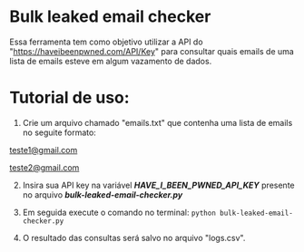 # Bulk leaked email checker

Essa ferramenta tem como objetivo utilizar a API do "https://haveibeenpwned.com/API/Key" para consultar quais emails de uma lista de emails esteve em algum vazamento de dados.

# Tutorial de uso:

1) Crie um arquivo chamado "emails.txt" que contenha uma lista de emails no seguite formato:

teste1@gmail.com

teste2@gmail.com

2) Insira sua API key na variável ***HAVE_I_BEEN_PWNED_API_KEY*** presente no arquivo ***bulk-leaked-email-checker.py***

3) Em seguida execute o comando no terminal: `python bulk-leaked-email-checker.py`

4) O resultado das consultas será salvo no arquivo "logs.csv".

